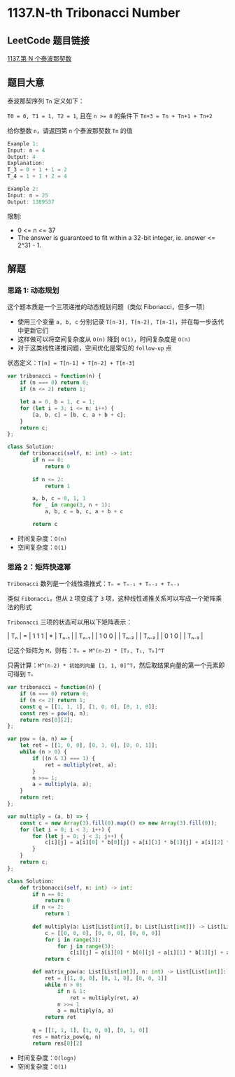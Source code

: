 # 1137.N-th Tribonacci Number

## LeetCode 题目链接

[1137.第 N 个泰波那契数](https://leetcode.cn/problems/n-th-tribonacci-number/)

## 题目大意

泰波那契序列 `Tn` 定义如下： 

`T0 = 0, T1 = 1, T2 = 1`, 且在 `n >= 0` 的条件下 `Tn+3 = Tn + Tn+1 + Tn+2`

给你整数 `n`，请返回第 `n` 个泰波那契数 `Tn` 的值

```js
Example 1:
Input: n = 4
Output: 4
Explanation:
T_3 = 0 + 1 + 1 = 2
T_4 = 1 + 1 + 2 = 4

Example 2:
Input: n = 25
Output: 1389537
```

限制:
- 0 <= n <= 37
- The answer is guaranteed to fit within a 32-bit integer, ie. answer <= 2^31 - 1.

## 解题

### 思路 1: 动态规划

这个题本质是一个三项递推的动态规划问题（类似 Fibonacci，但多一项）
- 使用三个变量 `a, b, c` 分别记录 `T[n-3], T[n-2], T[n-1]`，并在每一步迭代中更新它们
- 这样做可以将空间复杂度从 `O(n)` 降到 `O(1)`，时间复杂度是 `O(n)`
- 对于这类线性递推问题，空间优化是常见的 `follow-up` 点

状态定义：`T[n] = T[n-1] + T[n-2] + T[n-3]`

```js
var tribonacci = function(n) {
    if (n === 0) return 0;
    if (n <= 2) return 1;

    let a = 0, b = 1, c = 1;
    for (let i = 3; i <= n; i++) {
        [a, b, c] = [b, c, a + b + c];
    }
    return c;
};
```
```python
class Solution:
    def tribonacci(self, n: int) -> int:
        if n == 0:
            return 0
            
        if n <= 2:
            return 1

        a, b, c = 0, 1, 1
        for _ in range(3, n + 1):
            a, b, c = b, c, a + b + c

        return c
```

- 时间复杂度：`O(n)`
- 空间复杂度：`O(1)`

### 思路 2：矩阵快速幂

`Tribonacci` 数列是一个线性递推式：`Tₙ = Tₙ₋₁ + Tₙ₋₂ + Tₙ₋₃`

类似 `Fibonacci`，但从 `2` 项变成了 `3` 项，这种线性递推关系可以写成一个矩阵乘法的形式

`Tribonacci` 三项的状态可以用以下矩阵表示：

| Tₙ   | = | 1 1 1 | * | Tₙ₋₁ |
| Tₙ₋₁ |   | 1 0 0 |   | Tₙ₋₂ |
| Tₙ₋₂ |   | 0 1 0 |   | Tₙ₋₃ |

记这个矩阵为 `M`，则有：`Tₙ = M^(n-2) * [T₂, T₁, T₀]^T`

只需计算：`M^(n-2) * 初始列向量 [1, 1, 0]^T`，然后取结果向量的第一个元素即可得到 `Tₙ`

```js
var tribonacci = function(n) {
    if (n === 0) return 0;
    if (n <= 2) return 1;
    const q = [[1, 1, 1], [1, 0, 0], [0, 1, 0]];
    const res = pow(q, n);
    return res[0][2];
};

var pow = (a, n) => {
    let ret = [[1, 0, 0], [0, 1, 0], [0, 0, 1]];
    while (n > 0) {
        if ((n & 1) === 1) {
            ret = multiply(ret, a);
        }
        n >>= 1;
        a = multiply(a, a);
    }
    return ret;
};

var multiply = (a, b) => {
    const c = new Array(3).fill(0).map(() => new Array(3).fill(0));
    for (let i = 0; i < 3; i++) {
        for (let j = 0; j < 3; j++) {
            c[i][j] = a[i][0] * b[0][j] + a[i][1] * b[1][j] + a[i][2] * b[2][j];
        }
    }
    return c;
};
```
```python
class Solution:
    def tribonacci(self, n: int) -> int:
        if n == 0:
            return 0
        if n <= 2:
            return 1
        
        def multiply(a: List[List[int]], b: List[List[int]]) -> List[List[int]]:
            c = [[0, 0, 0], [0, 0, 0], [0, 0, 0]]
            for i in range(3):
                for j in range(3):
                    c[i][j] = a[i][0] * b[0][j] + a[i][1] * b[1][j] + a[i][2] * b[2][j]
            return c

        def matrix_pow(a: List[List[int]], n: int) -> List[List[int]]:
            ret = [[1, 0, 0], [0, 1, 0], [0, 0, 1]]
            while n > 0:
                if n & 1:
                    ret = multiply(ret, a)
                n >>= 1
                a = multiply(a, a)
            return ret
        
        q = [[1, 1, 1], [1, 0, 0], [0, 1, 0]]
        res = matrix_pow(q, n)
        return res[0][2]
```

- 时间复杂度：`O(logn)`
- 空间复杂度：`O(1)`